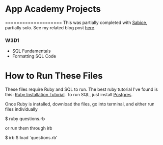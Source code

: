 # App Academy Projects
====================
This was partially completed with [Sabice](https://github.com/nihilence), partially solo. See my related blog post [here]().

### W3D1
* SQL Fundamentals
* Formatting SQL Code

# How to Run These Files
These files require Ruby and SQL to run. The best ruby tutorial I've found is this: [Ruby Installation Tutorial](http://installrails.com/steps). To run SQL, just install [Postgres](http://www.postgresql.org/).

Once Ruby is installed, download the files, go into terminal, and either run files individually

$ ruby questions.rb

or run them through irb

$ irb
$ load 'questions.rb'

